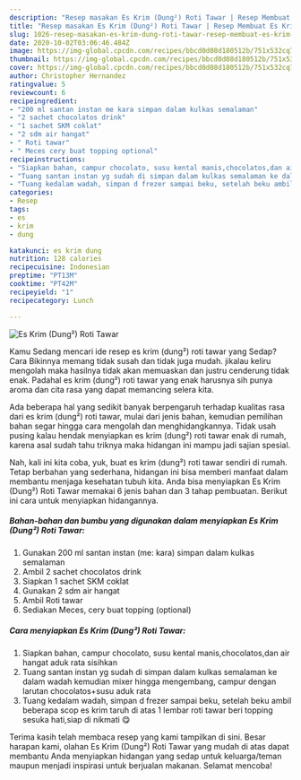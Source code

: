 ```yaml
---
description: "Resep masakan Es Krim (Dung²) Roti Tawar | Resep Membuat Es Krim (Dung²) Roti Tawar Yang Enak Banget"
title: "Resep masakan Es Krim (Dung²) Roti Tawar | Resep Membuat Es Krim (Dung²) Roti Tawar Yang Enak Banget"
slug: 1026-resep-masakan-es-krim-dung-roti-tawar-resep-membuat-es-krim-dung-roti-tawar-yang-enak-banget
date: 2020-10-02T03:06:46.484Z
image: https://img-global.cpcdn.com/recipes/bbcd0d08d180512b/751x532cq70/es-krim-dung-roti-tawar-foto-resep-utama.jpg
thumbnail: https://img-global.cpcdn.com/recipes/bbcd0d08d180512b/751x532cq70/es-krim-dung-roti-tawar-foto-resep-utama.jpg
cover: https://img-global.cpcdn.com/recipes/bbcd0d08d180512b/751x532cq70/es-krim-dung-roti-tawar-foto-resep-utama.jpg
author: Christopher Hernandez
ratingvalue: 5
reviewcount: 6
recipeingredient:
- "200 ml santan instan me kara simpan dalam kulkas semalaman"
- "2 sachet chocolatos drink"
- "1 sachet SKM coklat"
- "2 sdm air hangat"
- " Roti tawar"
- " Meces cery buat topping optional"
recipeinstructions:
- "Siapkan bahan, campur chocolato, susu kental manis,chocolatos,dan air hangat aduk rata sisihkan"
- "Tuang santan instan yg sudah di simpan dalam kulkas semalaman ke dalam wadah kemudian mixer hingga mengembang, campur dengan larutan chocolatos+susu aduk rata"
- "Tuang kedalam wadah, simpan d frezer sampai beku, setelah beku ambil beberapa scop es krim taruh di atas 1 lembar roti tawar beri topping sesuka hati,siap di nikmati 😋"
categories:
- Resep
tags:
- es
- krim
- dung

katakunci: es krim dung 
nutrition: 128 calories
recipecuisine: Indonesian
preptime: "PT13M"
cooktime: "PT42M"
recipeyield: "1"
recipecategory: Lunch

---
```



![Es Krim (Dung²) Roti Tawar](https://img-global.cpcdn.com/recipes/bbcd0d08d180512b/751x532cq70/es-krim-dung-roti-tawar-foto-resep-utama.jpg)

Kamu Sedang mencari ide resep es krim (dung²) roti tawar yang Sedap? Cara Bikinnya memang tidak susah dan tidak juga mudah. jikalau keliru mengolah maka hasilnya tidak akan memuaskan dan justru cenderung tidak enak. Padahal es krim (dung²) roti tawar yang enak harusnya sih punya aroma dan cita rasa yang dapat memancing selera kita.



Ada beberapa hal yang sedikit banyak berpengaruh terhadap kualitas rasa dari es krim (dung²) roti tawar, mulai dari jenis bahan, kemudian pemilihan bahan segar hingga cara mengolah dan menghidangkannya. Tidak usah pusing kalau hendak menyiapkan es krim (dung²) roti tawar enak di rumah, karena asal sudah tahu triknya maka hidangan ini mampu jadi sajian spesial.


Nah, kali ini kita coba, yuk, buat es krim (dung²) roti tawar sendiri di rumah. Tetap berbahan yang sederhana, hidangan ini bisa memberi manfaat dalam membantu menjaga kesehatan tubuh kita. Anda bisa menyiapkan Es Krim (Dung²) Roti Tawar memakai 6 jenis bahan dan 3 tahap pembuatan. Berikut ini cara untuk menyiapkan hidangannya.

<!--inarticleads1-->

##### Bahan-bahan dan bumbu yang digunakan dalam menyiapkan Es Krim (Dung²) Roti Tawar:

1. Gunakan 200 ml santan instan (me: kara) simpan dalam kulkas semalaman
1. Ambil 2 sachet chocolatos drink
1. Siapkan 1 sachet SKM coklat
1. Gunakan 2 sdm air hangat
1. Ambil  Roti tawar
1. Sediakan  Meces, cery buat topping (optional)




<!--inarticleads2-->

##### Cara menyiapkan Es Krim (Dung²) Roti Tawar:

1. Siapkan bahan, campur chocolato, susu kental manis,chocolatos,dan air hangat aduk rata sisihkan
1. Tuang santan instan yg sudah di simpan dalam kulkas semalaman ke dalam wadah kemudian mixer hingga mengembang, campur dengan larutan chocolatos+susu aduk rata
1. Tuang kedalam wadah, simpan d frezer sampai beku, setelah beku ambil beberapa scop es krim taruh di atas 1 lembar roti tawar beri topping sesuka hati,siap di nikmati 😋




Terima kasih telah membaca resep yang kami tampilkan di sini. Besar harapan kami, olahan Es Krim (Dung²) Roti Tawar yang mudah di atas dapat membantu Anda menyiapkan hidangan yang sedap untuk keluarga/teman maupun menjadi inspirasi untuk berjualan makanan. Selamat mencoba!
